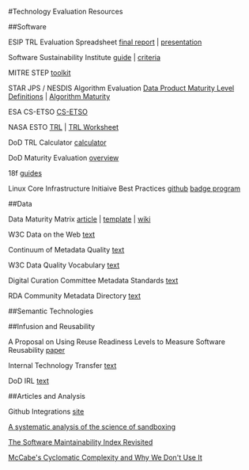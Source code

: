 #Technology Evaluation Resources


##Software

ESIP TRL Evaluation Spreadsheet [final report](http://wiki.esipfed.org/images/7/73/ESIP_Technology_Evaluation_Framework_Recommendations.pdf) | [presentation](http://wiki.esipfed.org/images/7/7d/ESIP_Technology_Evaluation_Framework_Recommendations_Slides.pdf)


Software Sustainability Institute [guide](http://www.software.ac.uk/software-evaluation-guide) | [criteria](http://software.ac.uk/sites/default/files/SSI-SoftwareEvaluationCriteria.pdf)

MITRE STEP [toolkit](http://www2.mitre.org/work/sepo/toolkits/STEP/)

STAR JPS / NESDIS Algorithm Evaluation [Data Product Maturity Level Definitions](http://www.star.nesdis.noaa.gov/jpss/documents/Status/DataProductMaturityLevelDefinitions.pdf) | [Algorithm Maturity](http://www.star.nesdis.noaa.gov/jpss/AlgorithmMaturity.php)

ESA CS-ETSO [CS-ETSO](https://easa.europa.eu/system/files/dfu/CS-ETSO.pdf)

NASA ESTO [TRL](https://esto.nasa.gov/technologists_trl.html) | [TRL Worksheet](https://esto.nasa.gov/files/TRL_Worksheet_11-30-10.xls)

DoD TRL Calculator [calculator](http://www.dtic.mil/ndia/2003systems/nolte2.pdf)

DoD Maturity Evaluation [overview](http://www.iaeng.org/publication/WCECS2009/WCECS2009_pp1150-1157.pdf)

18f [guides](https://pages.18f.gov/guides/)

Linux Core Infrastructure Initiaive Best Practices [github](https://github.com/linuxfoundation/cii-best-practices-badge) [badge program](https://www.coreinfrastructure.org/programs/badge-program)


##Data

Data Maturity Matrix [article](http://datascience.codata.org/articles/abstract/10.2481/dsj.14-049/) | [template](https://figshare.com/articles/NCDC_CICSNC_SDSMM_Template/1211954) | [wiki](http://live.commons.esipfed.bluedotapps.org/node/7956)

W3C Data on the Web [text](https://www.w3.org/2013/dwbp/wiki/Main_Page)

Continuum of Metadata Quality [text](https://ecommons.cornell.edu/handle/1813/7895)

W3C Data Quality Vocabulary [text](https://www.w3.org/TR/2015/WD-vocab-dqv-20150625/)

Digital Curation Committee Metadata Standards [text](http://www.dcc.ac.uk/resources/metadata-standards)

RDA Community Metadata Directory [text](http://rd-alliance.github.io/metadata-directory/)


##Semantic Technologies


##Infusion and Reusability

A Proposal on Using Reuse Readiness Levels to Measure Software Reusability [paper](http://academiccommons.columbia.edu/catalog/ac:180794)

Internal Technology Transfer [text](http://www.ics.kth.se/INCOSE/Assesment%20of%20Readiness%20for%20Internal%20Technology%20Transfer.pdf)

DoD IRL [text](http://personal.stevens.edu/~bsauser/SysDML/Evolution_Lifecylce_Management_files/Sauser%20INCOSE%202009.pdf)


##Articles and Analysis

Github Integrations [site](https://github.com/integrations) 

[A systematic analysis of the science of sandboxing](https://peerj.com/articles/cs-43/)

[The Software Maintainability Index Revisited](http://static1.1.sqspcdn.com/static/f/702523/9457031/1290003349713/200108-Welker.pdf?token=0hc4bxA%2BnY3KAhFrq0AESeTW0M4%3D)

[McCabe's Cyclomatic Complexity and Why We Don't Use It](https://www.cqse.eu/en/blog/mccabe-cyclomatic-complexity/)
